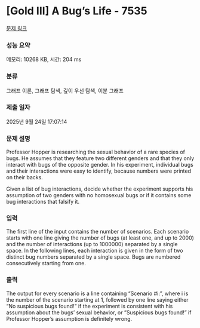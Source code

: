 # [Gold III] A Bug’s Life - 7535 

[문제 링크](https://www.acmicpc.net/problem/7535) 

### 성능 요약

메모리: 10268 KB, 시간: 204 ms

### 분류

그래프 이론, 그래프 탐색, 깊이 우선 탐색, 이분 그래프

### 제출 일자

2025년 9월 24일 17:07:14

### 문제 설명

<p>Professor Hopper is researching the sexual behavior of a rare species of bugs. He assumes that they feature two different genders and that they only interact with bugs of the opposite gender. In his experiment, individual bugs and their interactions were easy to identify, because numbers were printed on their backs.</p>

<p>Given a list of bug interactions, decide whether the experiment supports his assumption of two genders with no homosexual bugs or if it contains some bug interactions that falsify it.</p>

### 입력 

 <p>The first line of the input contains the number of scenarios. Each scenario starts with one line giving the number of bugs (at least one, and up to 2000) and the number of interactions (up to 1000000) separated by a single space. In the following lines, each interaction is given in the form of two distinct bug numbers separated by a single space. Bugs are numbered consecutively starting from one.</p>

### 출력 

 <p>The output for every scenario is a line containing “Scenario #i:”, where i is the number of the scenario starting at 1, followed by one line saying either “No suspicious bugs found!” if the experiment is consistent with his assumption about the bugs’ sexual behavior, or ”Suspicious bugs found!” if Professor Hopper’s assumption is definitely wrong.</p>

